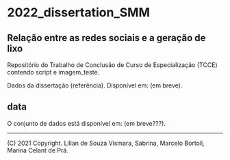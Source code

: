 # 2022_dissertation_SMM
## Relação entre as redes sociais e a geração de lixo

Repositório do Trabalho de Conclusão de Curso de Especialização (TCCE) contendo script e imagem_teste.

Dados da dissertação (referência). Disponível em: (em breve). 

## data
O conjunto de dados está disponível em: (em breve???). 

---

(C) 2021 Copyright. Lilian de Souza Vismara, Sabrina, Marcelo Bortoli, Marina Celant de Prá. 

